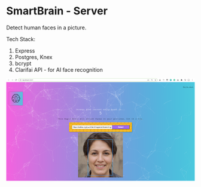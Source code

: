 # SmartBrain - Server
Detect human faces in a picture.



Tech Stack:

1. Express
2. Postgres, Knex
3. bcrypt
4. Clarifai API - for AI face recognition

![1](demo_images/1.png)
